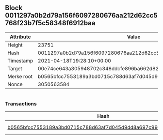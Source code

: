 ## Block 0011297a0b2d79a156f6097280676aa212d62cc5768f23b7f5c58348f6912baa

Attribute | Value
--- | ---
Height | 23751
Hash | 0011297a0b2d79a156f6097280676aa212d62cc5768f23b7f5c58348f6912baa
Timestamp | 2021-04-18T19:28:10+00:00
Target | 00e74ce643a305948702c348ddcfe896ba662d82c1a228faf4ad12250f07334e
Merke root | b0565bfcc7553189a3bd0715c788d63af7d045d9dd8a697c99a25c8bdcbdb3c8
Nonce | 3050563584

```

```

### Transactions

Hash | Amount
--- | ---
[b0565bfcc7553189a3bd0715c788d63af7d045d9dd8a697c99a25c8bdcbdb3c8](b0565bfcc7553189a3bd0715c788d63af7d045d9dd8a697c99a25c8bdcbdb3c8.md) | 10.00000000 SKEPTI 
